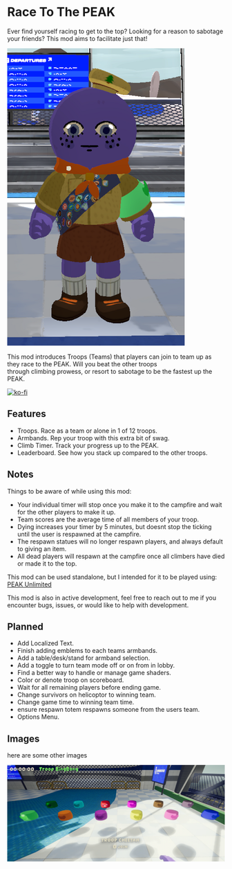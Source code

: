 # Race To The PEAK
Ever find yourself racing to get to the top? Looking for a reason to sabotage your friends? This mod aims to facilitate just that!

![image](https://github.com/Raiderj9/RaceToThePEAK/blob/master/Pictures/ScoutWithArmband.png)

This mod introduces Troops (Teams) that players can join to team up as they race to the PEAK. Will you beat the other troops <br>
through climbing prowess, or resort to sabotage to be the fastest up the PEAK.

[![ko-fi](https://ko-fi.com/img/githubbutton_sm.svg)](https://ko-fi.com/raiderj9) 

## Features
- Troops. Race as a team or alone in 1 of 12 troops.
- Armbands. Rep your troop with this extra bit of swag.
- Climb Timer. Track your progress up to the PEAK.
- Leaderboard. See how you stack up compared to the other troops.

## Notes
Things to be aware of while using this mod:
- Your individual timer will stop once you make it to the campfire and wait for the other players to make it up.
- Team scores are the average time of all members of your troop.
- Dying increases your timer by 5 minutes, but doesnt stop the ticking until the user is respawned at the campfire.
- The respawn statues will no longer respawn players, and always default to giving an item.
- All dead players will respawn at the campfire once all climbers have died or made it to the top.

This mod can be used standalone, but I intended for it to be played using:
[PEAK Unlimited](https://thunderstore.io/c/peak/p/glarmer/PEAK_Unlimited/) 

This mod is also in active development, feel free to reach out to me if you encounter bugs, issues, or would like to help with development.

## Planned
- Add Localized Text.
- Finish adding emblems to each teams armbands.
- Add a table/desk/stand for armband selection.
- Add a toggle to turn team mode off or on from in lobby.
- Find a better way to handle or manage game shaders.
- Color or denote troop on scoreboard.
- Wait for all remaining players before ending game.
- Change survivors on helicoptor to winning team.
- Change game time to winning team time.
- ensure respawn totem respawns someone from the users team.
- Options Menu.


## Images
here are some other images

![image](https://github.com/Raiderj9/RaceToThePEAK/blob/master/Pictures/TroopArmbands.png)
